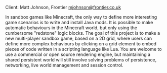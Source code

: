 Client: Matt Johnson, Frontier <mjohnson@frontier.co.uk>

In sandbox games like Minecraft, the only way to define more interesting
game scenarios is to write and install Java mods. It is possible to make
automatic behaviours in the Minecraft world, but only using the
cumbersome "redstone" logic blocks. The goal of this project is to make
a new multi-player sandbox game, based on a 2D grid, where users can
define more complex behaviours by clicking on a grid element to embed
pieces of code written in a scripting language like Lua. You are welcome
to use a commercial or open source rendering engine, but maintaining a
shared persistent world will still involve solving problems of
persistence, networking, live world management and session control.